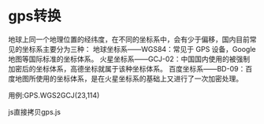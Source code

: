 # gps转换

  地球上同一个地理位置的经纬度，在不同的坐标系中，会有少于偏移，国内目前常见的坐标系主要分为三种：
  地球坐标系——WGS84：常见于 GPS 设备，Google 地图等国际标准的坐标体系。
  火星坐标系——GCJ-02：中国国内使用的被强制加密后的坐标体系，高德坐标就属于该种坐标体系。
  百度坐标系——BD-09：百度地图所使用的坐标体系，是在火星坐标系的基础上又进行了一次加密处理。

  用例:GPS.WGS2GCJ(23,114)

  js直接拷贝gps.js

